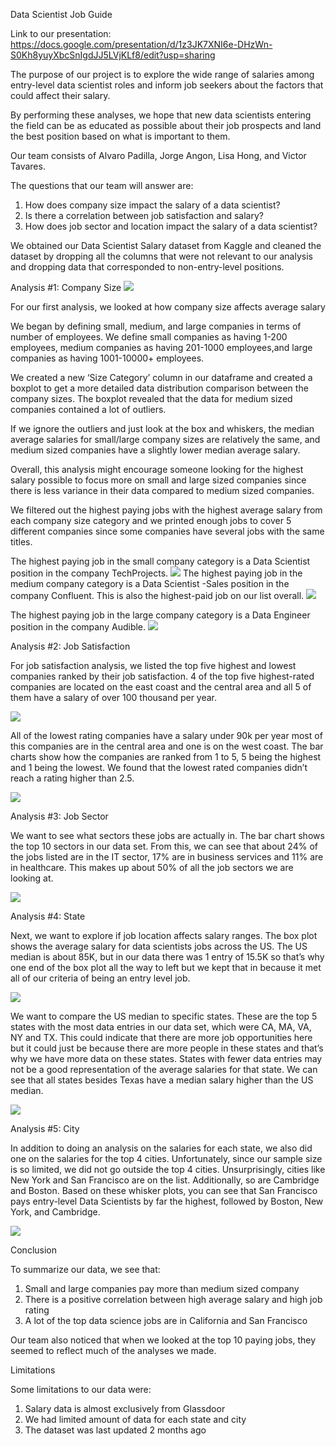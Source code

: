 Data Scientist Job Guide

Link to our presentation: https://docs.google.com/presentation/d/1z3JK7XNI6e-DHzWn-S0Kh8yuyXbcSnIgdJJ5LVjKLf8/edit?usp=sharing

The purpose of our project is to explore the wide range of salaries among entry-level data scientist roles and inform job seekers about the factors that could affect their salary.

By performing these analyses, we hope that new data scientists entering the field can be as educated as possible about their job prospects and land the best position based on what is important to them.

Our team consists of Alvaro Padilla, Jorge Angon, Lisa Hong, and Victor Tavares.

The questions that our team will answer are:

1. How does company size impact the salary of a data scientist?
2. Is there a correlation between job satisfaction  and salary?
3. How does job sector and location impact the salary of a data scientist?

We obtained our Data Scientist Salary dataset from Kaggle and cleaned the dataset by dropping all the columns that were not relevant to our analysis and dropping data that corresponded to non-entry-level positions.


Analysis #1: Company Size
![](images/Screenshot_2022-06-23_110529.png)

For our first analysis, we looked at how company size affects average salary

We began by defining small, medium, and large companies in terms of number of employees. We define small companies as having 1-200 employees, medium companies as having 201-1000 employees,and large companies as having 1001-10000+ employees.

We created a new ‘Size Category’ column in our dataframe and created a boxplot to get a more detailed data distribution comparison between the company sizes. The boxplot revealed that the data for medium sized companies contained a lot of outliers. 

If we ignore the outliers and just look at the box and whiskers, the median average salaries for small/large company sizes are relatively the same, and medium sized companies have a slightly lower median average salary.

Overall, this analysis might encourage someone looking for the highest salary possible to focus more on small and large sized companies since there is less variance in their data compared to medium sized companies.

We filtered out the highest paying jobs with the highest average salary from each company size category and we printed enough jobs to cover 5 different companies since some companies have several jobs with the same titles.

The highest paying job in the small company category is a Data Scientist position in the company TechProjects.
![](images/Screenshot_2022-06-23_110643.png)
The highest paying job in the medium company category is a Data Scientist -Sales position in the company Confluent. This is also the highest-paid job on our list overall.
![](images/Screenshot_2022-06-23_110709.png)

The highest paying job in the large company category is a Data Engineer position in the company Audible.
![](images/Screenshot_2022-06-23_110923.png)

Analysis #2: Job Satisfaction

For job satisfaction analysis, we listed the top five highest and lowest companies ranked by their job satisfaction.
4 of the top five highest-rated companies are located on the east coast and the central area and all 5 of them have a salary of over 100 thousand per year.

![](images/Screenshot_2022-06-23_110949.png)

All of the lowest rating companies have a salary under 90k per year most of this companies are in the central area and one is on the west coast.
The bar charts show how the companies are ranked from 1 to 5, 5 being the highest and 1 being the lowest. We found that the lowest rated companies didn’t reach a rating higher than 2.5.

![](images/Screenshot_2022-06-23_111006.png)

Analysis #3: Job Sector


We want to see what sectors these jobs are actually in. The bar chart shows the top 10 sectors in our data set. From this, we can see that about 24% of the jobs listed are in the IT sector, 17% are in business services and 11% are in healthcare. This makes up about 50% of all the job sectors we are looking at. 

![](images/Screenshot_2022-06-23_111135.png)


Analysis #4: State


Next, we want to explore if job location affects salary ranges. The box plot shows the average salary for data scientists jobs across the US. The US median is about 85K, but in our data there was 1 entry of 15.5K so that’s why one end of the box plot all the way to left but we kept that in because it met all of our criteria of being an entry level job.

![](images/Screenshot_2022-06-23_111156.png)

We want to compare the US median to specific states. These are the top 5 states with the most data entries in our data set, which were CA, MA, VA, NY and TX. This could indicate that there are more job opportunities here but it could just be because there are more people in these states and that’s why we have more data on these states. States with fewer data entries may not be a good representation of the average salaries for that state. We can see that all states besides Texas have a median salary higher than the US median.

![](images/Screenshot_2022-06-23_111235.png)

Analysis #5: City


In addition to doing an analysis on the salaries for each state, we also did one on the salaries for the top 4 cities. Unfortunately, since our sample size is so limited, we did not go outside the top 4 cities.
Unsurprisingly, cities like New York and San Francisco are on the list. Additionally, so are Cambridge and Boston.
Based on these whisker plots, you can see that San Francisco pays entry-level Data Scientists by far the highest, followed by Boston, New York, and Cambridge.

![](images/Screenshot_2022-06-23_111322.png)

Conclusion


To summarize our data, we see that:
1. Small and large companies pay more than medium sized company
2. There is a positive correlation between high average salary and high job rating
3. A lot of the top data science jobs are in California and San Francisco

Our team also noticed that when we looked at the top 10 paying jobs, they seemed to reflect much of the analyses we made.


Limitations


Some limitations to our data were:

1. Salary data is almost exclusively from Glassdoor
2. We had limited amount of data for each state and city
3. The dataset was last updated 2 months ago

